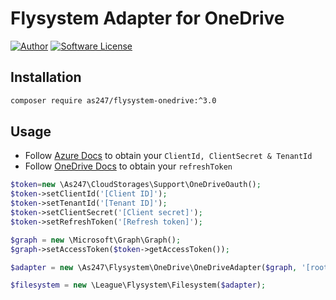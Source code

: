 # Flysystem Adapter for OneDrive

[![Author](https://img.shields.io/badge/author-as247-orange)](http://as247.vui360.com/)
[![Software License](https://img.shields.io/badge/license-MIT-brightgreen.svg?style=flat-square)](LICENSE)

## Installation

```bash
composer require as247/flysystem-onedrive:^3.0
```

## Usage
- Follow [Azure Docs](https://docs.microsoft.com/en-us/azure/active-directory/develop/quickstart-register-app) to obtain your `ClientId, ClientSecret & TenantId`
- Follow [OneDrive Docs](https://docs.microsoft.com/en-us/onedrive/developer/rest-api/getting-started/msa-oauth?view=odsp-graph-online) to obtain your `refreshToken`
```php
$token=new \As247\CloudStorages\Support\OneDriveOauth();
$token->setClientId('[Client ID]');
$token->setTenantId('[Tenant ID]');
$token->setClientSecret('[Client secret]');
$token->setRefreshToken('[Refresh token]');

$graph = new \Microsoft\Graph\Graph();
$graph->setAccessToken($token->getAccessToken());

$adapter = new \As247\Flysystem\OneDrive\OneDriveAdapter($graph, '[root path]');

$filesystem = new \League\Flysystem\Filesystem($adapter);

```
